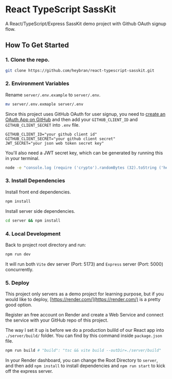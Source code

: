 # React TypeScript SassKit
A React/TypeScript/Express SassKit demo project with Github OAuth signup flow.

## How To Get Started
### 1. Clone the repo.
```bash
git clone https://github.com/heybran/react-typescript-sasskit.git
```

### 2. Environment Variables
Rename `server/.env.example` to `server/.env`.
```bash
mv server/.env.exmaple server/.env
```
Since this project uses GitHub OAuth for user signup, you need to [create an OAuth App on GitHub](https://docs.github.com/en/apps/oauth-apps/building-oauth-apps/creating-an-oauth-app) and then add your `GITHUB_CLIENT_ID` and `GITHUB_CLIENT_SECRET` into `.env` file.
```
GITHUB_CLIENT_ID="your github client id"
GITHUB_CLIENT_SECRET="your github client secret"
JWT_SECRET="your json web token secret key"
```

You'll also need a JWT secret key, which can be generated by running this in your terminal.
```bash
node -e "console.log (require ('crypto').randomBytes (32).toString ('hex'))"
```

### 3. Install Dependencies
Install front end dependencies.
```bash
npm install
```

Install server side dependencies.
```bash
cd server && npm install 
```
### 4. Local Development
Back to project root directory and run:
```bash
npm run dev
```
It will run both `Vite` dev server (Port: 5173) and `Express` server (Port: 5000) concurrently.

### 5. Deploy
This project only servers as a demo project for learning purpose, but if you would like to deploy, [https://render.com/](https://render.com/)
is a pretty good option.

Register an free account on Render and create a Web Service and connect the service with your GitHub repo of this project.

The way I set it up is before we do a production bulild of our React app into `./server/build/` folder. You can find by this command inside `package.json` file.

```bash
npm run build # "build": "tsc && vite build --outDir=./server/build"
```

In your Render dashboard, you can change the Root Directory to `server`, and then add `npm install` to install dependencies and `npm run start` to kick off the express server.
